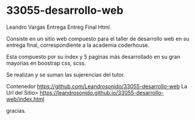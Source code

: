 # 33055-desarrollo-web
Leandro Vargas Entrega Entreg Final Html.

Consiste en un sitio web compuesto para el taller de desarrollo web en su entrega final, correspondiente a la academia coderhouse.

Esta compuesto por su index y 5 paginas más
desarrollado en su gran mayorias en boostrap css, scss.

Se realizan y se suman las sujerencias del tutor.

Contenedor https://github.com/Leandrosonido/33055-desarrollo-web
La Url del Sitio> https://leandrosonido.github.io/33055-desarrollo-web/index.html 


gracias.

